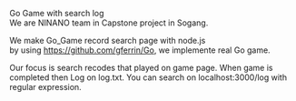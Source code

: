 Go Game with search log<br>
We are NINANO team in Capstone project in Sogang.

We make Go_Game record search page with node.js<br>
by using https://github.com/gferrin/Go, we implemente real Go game.


Our focus is search recodes that played on game page.
When game is completed then Log on log.txt.
You can search on localhost:3000/log with regular expression.

